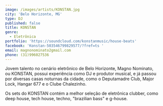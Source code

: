 ```yaml
---
image: /images/artists/KONSTAN.jpg
city: 'Belo Horizonte, MG'
type: DJ
published: false
title: KONSTAN
genre:
  - Eletrônica
portfolio: 'https://soundcloud.com/konstanmusic/house-beats'
facebook: 'Konstan-503546799829577/?fref=ts '
email: magnonominato2gmail.com
phone: (31)996027536
---
```

Jovem talento no cenário eletrônico de Belo Horizonte, Magno Nominato, ou KONSTAN, possui experiência como DJ e produtor musical, e já passou por diversas casas noturnas da cidade, como o Deputamadre Club, Major Lock, Hangar 677 e o Clube Chalezinho.

Os sets do KONSTAN contém a melhor seleção de eletrônica clubber, como deep house, tech house, techno, "brazilian bass" e g-house.
